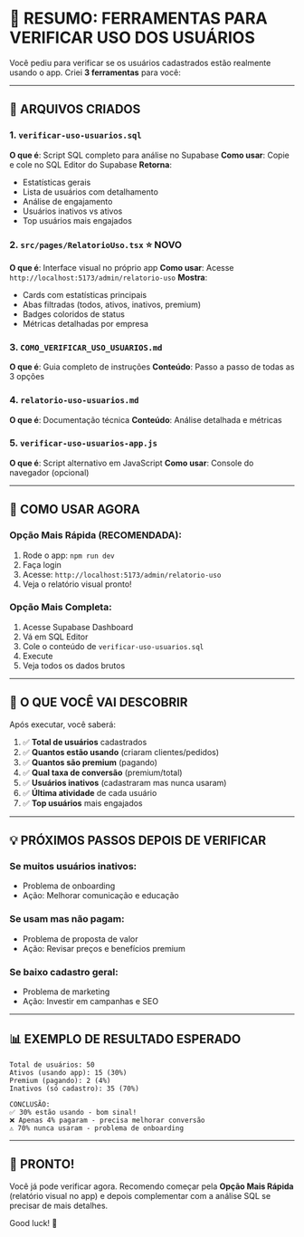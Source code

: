 # 🎯 RESUMO: FERRAMENTAS PARA VERIFICAR USO DOS USUÁRIOS

Você pediu para verificar se os usuários cadastrados estão realmente usando o app. Criei **3 ferramentas** para você:

---

## 📁 ARQUIVOS CRIADOS

### 1. `verificar-uso-usuarios.sql`
**O que é**: Script SQL completo para análise no Supabase
**Como usar**: Copie e cole no SQL Editor do Supabase
**Retorna**: 
- Estatísticas gerais
- Lista de usuários com detalhamento
- Análise de engajamento
- Usuários inativos vs ativos
- Top usuários mais engajados

### 2. `src/pages/RelatorioUso.tsx` ⭐ NOVO
**O que é**: Interface visual no próprio app
**Como usar**: Acesse `http://localhost:5173/admin/relatorio-uso`
**Mostra**:
- Cards com estatísticas principais
- Abas filtradas (todos, ativos, inativos, premium)
- Badges coloridos de status
- Métricas detalhadas por empresa

### 3. `COMO_VERIFICAR_USO_USUARIOS.md`
**O que é**: Guia completo de instruções
**Conteúdo**: Passo a passo de todas as 3 opções

### 4. `relatorio-uso-usuarios.md`
**O que é**: Documentação técnica
**Conteúdo**: Análise detalhada e métricas

### 5. `verificar-uso-usuarios-app.js`
**O que é**: Script alternativo em JavaScript
**Como usar**: Console do navegador (opcional)

---

## 🚀 COMO USAR AGORA

### Opção Mais Rápida (RECOMENDADA):
1. Rode o app: `npm run dev`
2. Faça login
3. Acesse: `http://localhost:5173/admin/relatorio-uso`
4. Veja o relatório visual pronto!

### Opção Mais Completa:
1. Acesse Supabase Dashboard
2. Vá em SQL Editor
3. Cole o conteúdo de `verificar-uso-usuarios.sql`
4. Execute
5. Veja todos os dados brutos

---

## 🎯 O QUE VOCÊ VAI DESCOBRIR

Após executar, você saberá:

1. ✅ **Total de usuários** cadastrados
2. ✅ **Quantos estão usando** (criaram clientes/pedidos)
3. ✅ **Quantos são premium** (pagando)
4. ✅ **Qual taxa de conversão** (premium/total)
5. ✅ **Usuários inativos** (cadastraram mas nunca usaram)
6. ✅ **Última atividade** de cada usuário
7. ✅ **Top usuários** mais engajados

---

## 💡 PRÓXIMOS PASSOS DEPOIS DE VERIFICAR

### Se muitos usuários inativos:
- Problema de onboarding
- Ação: Melhorar comunicação e educação

### Se usam mas não pagam:
- Problema de proposta de valor
- Ação: Revisar preços e benefícios premium

### Se baixo cadastro geral:
- Problema de marketing
- Ação: Investir em campanhas e SEO

---

## 📊 EXEMPLO DE RESULTADO ESPERADO

```
Total de usuários: 50
Ativos (usando app): 15 (30%)
Premium (pagando): 2 (4%)
Inativos (só cadastro): 35 (70%)

CONCLUSÃO: 
✅ 30% estão usando - bom sinal!
❌ Apenas 4% pagaram - precisa melhorar conversão
⚠️ 70% nunca usaram - problema de onboarding
```

---

## 🎉 PRONTO!

Você já pode verificar agora. Recomendo começar pela **Opção Mais Rápida** (relatório visual no app) e depois complementar com a análise SQL se precisar de mais detalhes.

Good luck! 🚀

